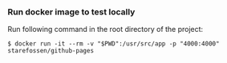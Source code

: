### Run docker image to test locally

Run following command in the root directory of the project:

```$ docker run -it --rm -v "$PWD":/usr/src/app -p "4000:4000" starefossen/github-pages```